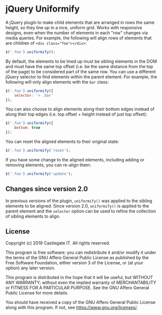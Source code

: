 # jQuery Uniformify #

A jQuery plugin to make child elements that are arranged in rows the same height, so they line up in a nice, uniform grid. Works with responsive designs, even when the number of elements in each "row" changes via media queries. For example, the following will align rows of elements that are children of `<div class="foo"></div>`:

~~~ javascript
$('.foo').uniformify();
~~~

By default, the elements to be lined up must be sibling elements in the DOM and must have the same top offset (i.e. be the same distance from the top of the page) to be considered part of the same row. You can use a different jQuery selector to find elements within the parent element. For example, the following will only align elements with the `bar` class:

~~~ javascript
$('.foo').uniformify({
    selector: '> .bar'
});
~~~

You can also choose to align elements along their bottom edges instead of along their top edges (i.e. top offset + height instead of just top offset):

~~~ javascript
$('.foo').uniformify({
    bottom: true
});
~~~

You can reset the aligned elements to their original state:

~~~ javascript
$('.foo').uniformify('reset');
~~~

If you have some change to the aligned elements, including adding or removing elements, you can re-align them:

~~~ javascript
$('.foo').uniformify('update');
~~~

## Changes since version 2.0 ##

In previous versions of the plugin, `uniformify()` was applied to the sibling elements to be aligned. Since version 2.0, `uniformify()` is applied to the parent element and the `selector` option can be used to refine the collection of sibling elements to align.

## License

Copyright (c) 2019 Castlegate IT. All rights reserved.

This program is free software: you can redistribute it and/or modify it under the terms of the GNU Affero General Public License as published by the Free Software Foundation, either version 3 of the License, or (at your option) any later version.

This program is distributed in the hope that it will be useful, but WITHOUT ANY WARRANTY; without even the implied warranty of MERCHANTABILITY or FITNESS FOR A PARTICULAR PURPOSE. See the GNU Affero General Public License for more details.

You should have received a copy of the GNU Affero General Public License along with this program. If not, see <https://www.gnu.org/licenses/>.
